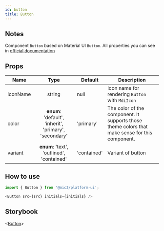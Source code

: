 ```yaml
---
id: button
title: Button
---
```


## Notes

Component `Button` based on Material UI `Button`. All properties you can see in [official documentation](https://v3.material-ui.com/api/button/)

## Props

Name     |                          Type                          | Default     | Description
-------- | :----------------------------------------------------: | ----------- | ----------------------------------------------------------------------------------------------
iconName |                         string                         | null        | Icon name for rendering `Button` with `MdiIcon`
color    | **enum**: 'default', 'inherit', 'primary', 'secondary' | 'primary'   | The color of the component. It supports those theme colors that make sense for this component.
variant  |       **enum**: 'text', 'outlined', 'contained'        | 'contained' | Variant of button

## How to use

```javascript
import { Button } from '@mic3/platform-ui';

<Button src={src} initials={initials} />
```

## Storybook

<[Button](/platform-ui/redirect?/storybook/index.html?path=/story/components-button--primary)>
